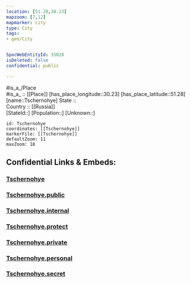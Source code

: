 ```yaml
---
location: [51.28,30.23] 
mapzoom: [7,12] 
mapmarker: city 
type: City
tags:
- geo/City


SpocWebEntityId: 35020
isDeleted: false
confidential: public

---
```

#is_a_/Place  
#is_a_ :: [[Place]] 
[has_place_longitude::30.23] 
[has_place_latitude::51.28] 
[name::Tschernohye] 
State ::  
Country :: [[Russia]]  
[StateId::] 
[Population::] 
[Unknown::] 


```leaflet
id: Tschernohye
coordinates: [[Tschernohye]] 
markerFile: [[Tschernohye]] 
defaultZoom: 11 
maxZoom: 18
```


## Confidential Links & Embeds: 

### [Tschernohye](/_Standards/Earth/Continent/Europe/Europe~East/Ukraine/Regions~Ukraine/Kiev/City/Tschernohye.md) 

### [Tschernohye.public](/_public/Earth/Continent/Europe/Europe~East/Ukraine/Regions~Ukraine/Kiev/City/Tschernohye.public.md) 

### [Tschernohye.internal](/_internal/Earth/Continent/Europe/Europe~East/Ukraine/Regions~Ukraine/Kiev/City/Tschernohye.internal.md) 

### [Tschernohye.protect](/_protect/Earth/Continent/Europe/Europe~East/Ukraine/Regions~Ukraine/Kiev/City/Tschernohye.protect.md) 

### [Tschernohye.private](/_private/Earth/Continent/Europe/Europe~East/Ukraine/Regions~Ukraine/Kiev/City/Tschernohye.private.md) 

### [Tschernohye.personal](/_personal/Earth/Continent/Europe/Europe~East/Ukraine/Regions~Ukraine/Kiev/City/Tschernohye.personal.md) 

### [Tschernohye.secret](/_secret/Earth/Continent/Europe/Europe~East/Ukraine/Regions~Ukraine/Kiev/City/Tschernohye.secret.md)

